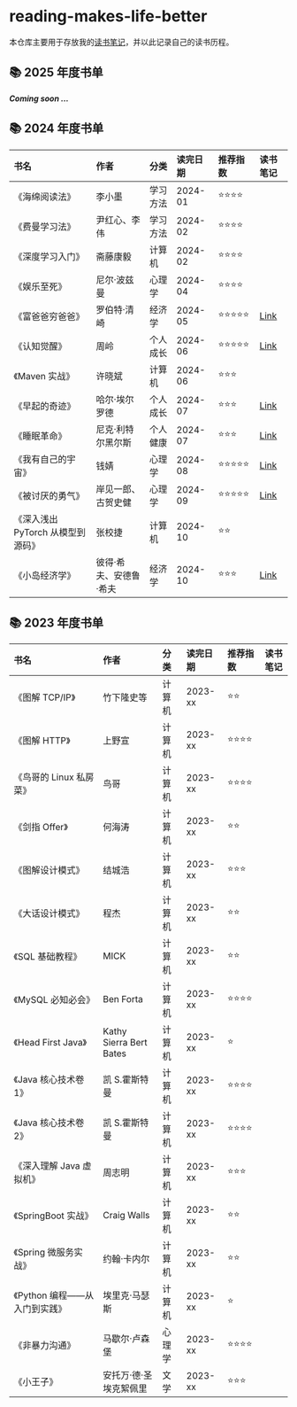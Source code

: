 # reading-makes-life-better

本仓库主要用于存放我的[<u>读书笔记</u>](https://shen-shanshan.github.io/categories/%E9%98%85%E8%AF%BB/)，并以此记录自己的读书历程。

## 📚 2025 年度书单

**_Coming soon ..._**

## 📚 2024 年度书单

|               书名                |          作者          |   分类   | 读完日期 | 推荐指数 |     读书笔记      |
| :-------------------------------- | :--------------------- | :------- | :------- | :------- | :---------------- |
| 《海绵阅读法》                    | 李小墨                 | 学习方法 | 2024-01  | ⭐⭐⭐⭐     |                   |
| 《费曼学习法》                    | 尹红心、李伟           | 学习方法 | 2024-02  | ⭐⭐⭐⭐     |                   |
| 《深度学习入门》                  | 斋藤康毅               | 计算机   | 2024-02  | ⭐⭐⭐⭐     |                   |
| 《娱乐至死》                      | 尼尔·波兹曼            | 心理学   | 2024-04  | ⭐⭐⭐⭐     |                   |
| 《富爸爸穷爸爸》                  | 罗伯特·清崎            | 经济学   | 2024-05  | ⭐⭐⭐⭐⭐    | [<u>Link</u>][22] |
| 《认知觉醒》                      | 周岭                   | 个人成长 | 2024-06  | ⭐⭐⭐⭐⭐    | [<u>Link</u>][23] |
| 《Maven 实战》                    | 许晓斌                 | 计算机   | 2024-06  | ⭐⭐⭐      |                   |
| 《早起的奇迹》                    | 哈尔·埃尔罗德          | 个人成长 | 2024-07  | ⭐⭐⭐      | [<u>Link</u>][25] |
| 《睡眠革命》                      | 尼克·利特尔黑尔斯      | 个人健康 | 2024-07  | ⭐⭐⭐      | [<u>Link</u>][26] |
| 《我有自己的宇宙》                | 钱婧                   | 心理学   | 2024-08  | ⭐⭐⭐⭐⭐    | [<u>Link</u>][27] |
| 《被讨厌的勇气》                  | 岸见一郎、古贺史健     | 心理学   | 2024-09  | ⭐⭐⭐⭐⭐    | [<u>Link</u>][28] |
| 《深入浅出 PyTorch 从模型到源码》 | 张校捷                 | 计算机   | 2024-10  | ⭐⭐       |                   |
| 《小岛经济学》                    | 彼得·希夫、安德鲁·希夫 | 经济学   | 2024-10  | ⭐⭐⭐      | [<u>Link</u>][30] |

<!-- 读书笔记【18-30】 -->
[22]: https://shen-shanshan.github.io/articles/%E5%AF%8C%E7%88%B8%E7%88%B8-%E7%A9%B7%E7%88%B8%E7%88%B8%E8%AF%BB%E4%B9%A6%E7%AC%94%E8%AE%B0-%E8%B4%A2%E5%95%86%E6%95%99%E8%82%B2%E5%90%AF%E8%92%99%E4%B9%8B%E4%BD%9C/
[23]: https://shen-shanshan.github.io/articles/%E8%AE%A4%E7%9F%A5%E8%A7%89%E9%86%92%E8%AF%BB%E4%B9%A6%E7%AC%94%E8%AE%B0-%E5%BC%80%E5%90%AF%E5%BF%83%E6%99%BA%E6%8E%8C%E6%8E%A7%E8%87%AA%E5%B7%B1%E7%9A%84%E7%94%9F%E6%B4%BB/
[25]: https://shen-shanshan.github.io/articles/%E6%97%A9%E8%B5%B7%E7%9A%84%E5%A5%87%E8%BF%B9%E8%AF%BB%E4%B9%A6%E7%AC%94%E8%AE%B0-%E5%88%B6%E5%AE%9A%E4%BD%A0%E7%9A%84%E6%97%A9%E8%B5%B7%E8%AE%A1%E5%88%92/
[26]: https://shen-shanshan.github.io/articles/%E7%9D%A1%E7%9C%A0%E9%9D%A9%E5%91%BD%E8%AF%BB%E4%B9%A6%E7%AC%94%E8%AE%B0-%E4%BA%86%E8%A7%A3%E4%BD%A0%E7%9A%84%E6%98%BC%E5%A4%9C%E8%8A%82%E5%BE%8B/
[27]: https://shen-shanshan.github.io/articles/%E6%88%91%E6%9C%89%E8%87%AA%E5%B7%B1%E7%9A%84%E5%AE%87%E5%AE%99%E8%AF%BB%E4%B9%A6%E7%AC%94%E8%AE%B0-%E5%B9%B4%E8%BD%BB%E4%BA%BA%E7%9A%84%E8%81%8C%E5%9C%BA%E7%94%9F%E5%AD%98%E4%B9%8B%E9%81%93/
[28]: https://shen-shanshan.github.io/articles/%E8%A2%AB%E8%AE%A8%E5%8E%8C%E7%9A%84%E5%8B%87%E6%B0%94%E8%AF%BB%E4%B9%A6%E7%AC%94%E8%AE%B0-%E6%8E%A5%E7%BA%B3%E8%87%AA%E6%88%91%E5%8B%87%E6%95%A2%E5%9C%B0%E6%84%9F%E5%8F%97%E7%94%9F%E6%B4%BB/
[30]: https://shen-shanshan.github.io/articles/%E5%B0%8F%E5%B2%9B%E7%BB%8F%E6%B5%8E%E5%AD%A6%E8%AF%BB%E4%B9%A6%E7%AC%94%E8%AE%B0-%E6%B7%B1%E5%85%A5%E6%B5%85%E5%87%BA%E7%BB%8F%E6%B5%8E%E5%AD%A6%E5%8E%9F%E7%90%86/

## 📚 2023 年度书单

|             书名              |          作者           |  分类  | 读完日期 | 推荐指数 | 读书笔记 |
| :---------------------------- | :---------------------- | :----- | :------- | :------- | :------- |
| 《图解 TCP/IP》               | 竹下隆史等              | 计算机 | 2023-xx  | ⭐⭐       |          |
| 《图解 HTTP》                 | 上野宣                  | 计算机 | 2023-xx  | ⭐⭐⭐⭐     |          |
| 《鸟哥的 Linux 私房菜》       | 鸟哥                    | 计算机 | 2023-xx  | ⭐⭐⭐⭐     |          |
| 《剑指 Offer》                | 何海涛                  | 计算机 | 2023-xx  | ⭐⭐       |          |
| 《图解设计模式》              | 结城浩                  | 计算机 | 2023-xx  | ⭐⭐⭐      |          |
| 《大话设计模式》              | 程杰                    | 计算机 | 2023-xx  | ⭐⭐       |          |
| 《SQL 基础教程》              | MICK                    | 计算机 | 2023-xx  | ⭐⭐       |          |
| 《MySQL 必知必会》            | Ben Forta               | 计算机 | 2023-xx  | ⭐⭐⭐⭐     |          |
| 《Head First Java》           | Kathy Sierra Bert Bates | 计算机 | 2023-xx  | ⭐        |          |
| 《Java 核心技术卷 1》         | 凯 S.霍斯特曼           | 计算机 | 2023-xx  | ⭐⭐⭐⭐     |          |
| 《Java 核心技术卷 2》         | 凯 S.霍斯特曼           | 计算机 | 2023-xx  | ⭐⭐⭐⭐     |          |
| 《深入理解 Java 虚拟机》      | 周志明                  | 计算机 | 2023-xx  | ⭐⭐⭐      |          |
| 《SpringBoot 实战》           | Craig Walls             | 计算机 | 2023-xx  | ⭐⭐       |          |
| 《Spring 微服务实战》         | 约翰·卡内尔             | 计算机 | 2023-xx  | ⭐⭐       |          |
| 《Python 编程——从入门到实践》 | 埃里克·马瑟斯           | 计算机 | 2023-xx  | ⭐        |          |
| 《非暴力沟通》                | 马歇尔·卢森堡           | 心理学 | 2023-xx  | ⭐⭐⭐⭐     |          |
| 《小王子》                    | 安托万·德·圣埃克絮佩里  | 文学   | 2023-xx  | ⭐⭐⭐      |          |

<!-- 读书笔记【1-17】 -->
